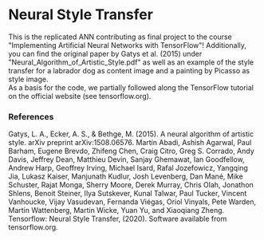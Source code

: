 # Neural Style Transfer

This is the replicated ANN contributing as final project to the course "Implementing Artificial Neural Networks with TensorFlow"!
Additionally, you can find the original paper by Gatys et al. (2015) under "Neural_Algorithm_of_Artistic_Style.pdf" as well as an example of the style transfer for a labrador dog as content image and a painting by Picasso as style image.
<br />
As a basis for the code, we partially followed along the TensorFlow tutorial on the official website (see tensorflow.org).

### References
Gatys, L. A., Ecker, A. S., & Bethge, M. (2015). A neural algorithm of artistic style. arXiv preprint arXiv:1508.06576.
Martín Abadi, Ashish Agarwal, Paul Barham, Eugene Brevdo,
Zhifeng Chen, Craig Citro, Greg S. Corrado, Andy Davis,
Jeffrey Dean, Matthieu Devin, Sanjay Ghemawat, Ian Goodfellow,
Andrew Harp, Geoffrey Irving, Michael Isard, Rafal Jozefowicz, Yangqing Jia,
Lukasz Kaiser, Manjunath Kudlur, Josh Levenberg, Dan Mané, Mike Schuster,
Rajat Monga, Sherry Moore, Derek Murray, Chris Olah, Jonathon Shlens,
Benoit Steiner, Ilya Sutskever, Kunal Talwar, Paul Tucker,
Vincent Vanhoucke, Vijay Vasudevan, Fernanda Viégas,
Oriol Vinyals, Pete Warden, Martin Wattenberg, Martin Wicke,
Yuan Yu, and Xiaoqiang Zheng. Tensorflow: Neural Style Transfer, (2020). Software available from tensorflow.org.
